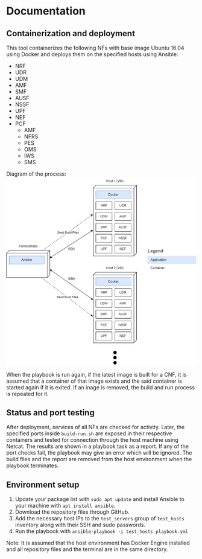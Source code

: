 
# Documentation
## Containerization and deployment
This tool containerizes the following NFs with base image Ubuntu 16.04 using Docker and deploys them on the specified hosts using Ansible:
- NRF
- UDR
- UDM
- AMF
- SMF
- AUSF
- NSSF
- UPF
- NEF
- PCF
	- AMF
	- NFRS
	- PES
	- OMS
	- IWS
	- SMS

Diagram of the process:
![Deployment diagram](diagram.png)

When the playbook is run again, if the latest image is built for a CNF, it is assumed that a container of that image exists and the said container is started again if it is exited. If an inage is removed, the build and run process is repeated for it.

## Status and port testing
After deployment, services of all NFs are checked for activity. Later, the specified ports inside `build-run.sh` are exposed in their respective containers and tested for connection through the host machine using Netcat. The results are shown in a playbook task as a report. If any of the port checks fail, the playbook may give an error which will be ignored. The build files and the report are removed from the host environment when the playbook terminates.

## Environment setup
1. Update your package list with `sudo apt update` and install Ansible to your machine with  `apt install ansible`.
2. Download the repository files through GitHub.
3. Add the necessary host IPs to the `test_servers` group of `test_hosts` inventory along with their SSH and sudo passwords.
4. Run the playbook with `ansible-playbook -i test_hosts playbook.yml`

Note: It is assumed that the host environment has Docker Engine installed and all repository files and the terminal are in the same directory.